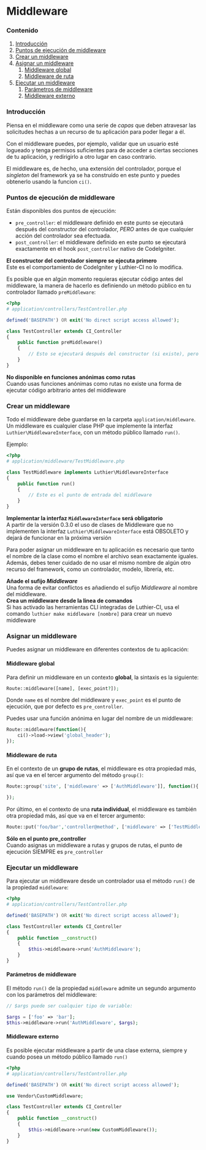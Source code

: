 [//]: # ([author] Anderson Salas)
[//]: # ([meta_description] Explora el concepto de Middleware que Luthier-CI introduce en tus aplicaciones de CodeIgniter y aprende a utilizarlo con ejemplos prácticos)

# Middleware

### Contenido

1. [Introducción](#introduction)
2. [Puntos de ejecución de middleware](#middleware-execution-points)
3. [Crear un middleware](#create-a-middleware)
4. [Asignar un middleware](#assign-a-middleware)
   1. [Middleware global](#global-middleware)
   2. [Middleware de ruta](#route-middleware)
5. [Ejecutar un middleware](#run-a-middleware)
   1. [Parámetros de middleware](#middleware-parameters)
   2. [Middleware externo](#external-middleware)

### <a name="introduction"></a> Introducción

Piensa en el middleware como una serie de _capas_ que deben atravesar las solicitudes hechas a un recurso de tu aplicación para poder llegar a él.

Con el middleware puedes, por ejemplo, validar que un usuario esté logueado y tenga permisos suficientes para de acceder a ciertas secciones de tu aplicación, y redirigirlo a otro lugar en caso contrario.

El middleware es, de hecho, una extensión del controlador, porque el _singleton_ del framework ya se ha construído en este punto y puedes obtenerlo usando la funcion `ci()`.

### <a name="middleware-execution-points"></a> Puntos de ejecución de middleware

Están disponibles dos puntos de ejecución:

* `pre_controller`: el middleware definido en este punto se ejecutará después del constructor del controlador, _PERO_ antes de que cualquier acción del controlador sea efectuada.
* `post_controller`: el middleware definido en este punto se ejecutará exactamente en el hook `post_controller` nativo de CodeIgniter.

<div class="alert alert-warning">
    <i class="fa fa-warning" aria-hidden="true"></i>
    <strong>El constructor del controlador siempre se ejecuta primero</strong>
    <br />
    Este es el comportamiento de CodeIgniter y Luthier-CI no lo modifica.
</div>

Es posible que en algún momento requieras ejecutar código antes del middleware, la manera de hacerlo es definiendo un método público en tu controlador llamado `preMiddleware`:

```php
<?php
# application/controllers/TestController.php

defined('BASEPATH') OR exit('No direct script access allowed');

class TestController extends CI_Controller
{
    public function preMiddleware()
    {
        // Esto se ejecutará después del constructor (si existe), pero antes del middleware
    }
}
```

<div class="alert alert-warning">
    <i class="fa fa-warning" aria-hidden="true"></i>
    <strong>No disponible en funciones anónimas como rutas</strong>
    <br />
    Cuando usas funciones anónimas como rutas no existe una forma de ejecutar código arbitrario antes del middleware
</div>

### <a name="create-a-middleware"></a> Crear un middleware

Todo el middleware debe guardarse en la carpeta `application/middleware`. Un middleware es cualquier clase PHP que implemente la interfaz `Luthier\MiddlewareInterface`, con un método público llamado `run()`.

Ejemplo:

```php
<?php
# application/middleware/TestMiddleware.php

class TestMiddleware implements Luthier\MiddlewareInterface
{
    public function run()
    {
        // Este es el punto de entrada del middleware
    }
}
```

<div class="alert alert-warning">
    <i class="fa fa-warning" aria-hidden="true"></i>
    <strong>Implementar la interfaz <code>MiddlewareInterface</code> será obligatorio</strong>
    <br />
    A partir de la versión 0.3.0 el uso de clases de Middleware que no implementen la interfaz <code>Luthier\MiddlewareInterface</code> está OBSOLETO y dejará de funcionar en la próxima versión
</div>

Para poder asignar un middleware en tu aplicación es necesario que tanto el nombre de la clase como el nombre el archivo sean exactamente iguales. Además, debes tener cuidado de no usar el mismo nombre de algún otro recurso del framework, como un controlador, modelo, librería, etc.

<div class="alert alert-success">
    <i class="fa fa-check" aria-hidden="true"></i>
    <strong>Añade el sufijo <em>Middleware</em></strong>
    <br />
    Una forma de evitar conflictos es añadiendo el sufijo <em>Middleware</em> al nombre del middleware.
</div>

<div class="alert alert-success">
    <i class="fa fa-check" aria-hidden="true"></i>
    <strong>Crea un middleware desde la linea de comandos</strong>
    <br />
    Si has activado las herramientas CLI integradas de Luthier-CI, usa el comando <code>luthier make middleware [nombre]</code> para crear un nuevo middleware
</div>

### <a name="assign-a-middleware"></a> Asignar un middleware

Puedes asignar un middleware en diferentes contextos de tu aplicación:

#### <a name="global-middleware"></a> Middleware global

Para definir un middleware en un contexto **global**, la sintaxis es la siguiente:

```php
Route::middleware([name], [exec_point?]);
```

Donde `name` es el nombre del middleware y `exec_point` es el punto de ejecución, que por defecto es `pre_controller`.

Puedes usar una función anónima en lugar del nombre de un middleware:

```php
Route::middleware(function(){
    ci()->load->view('global_header');
});
```

#### <a name="route-middleware"></a> Middleware de ruta

En el contexto de un **grupo de rutas**, el middleware es otra propiedad más, así que va en el tercer argumento del método `group()`:

```php
Route::group('site', ['middleware' => ['AuthMiddleware']], function(){

});
```

Por último, en el contexto de una **ruta individual**, el middleware es también otra propiedad más, así que va en el tercer argumento:

```php
Route::put('foo/bar','controller@method', ['middleware' => ['TestMiddleware']]);
```

<div class="alert alert-warning">
    <i class="fa fa-warning" aria-hidden="true"></i>
    <strong>Sólo en el punto pre_controller</strong>
    <br />
    Cuando asignas un middleware a rutas y grupos de rutas, el punto de ejecución SIEMPRE es <code>pre_controller</code>
</div>

### <a name="run-a-middleware"></a> Ejecutar un middleware

Para ejecutar un middleware desde un controlador usa el método `run()` de la propiedad `middleware`:

```php
<?php
# application/controllers/TestController.php

defined('BASEPATH') OR exit('No direct script access allowed');

class TestController extends CI_Controller
{
    public function __construct()
    {
        $this->middleware->run('AuthMiddleware');
    }
}
```


#### <a name="middleware-parameters"></a> Parámetros de middleware

El método `run()` de la propiedad `middleware` admite un segundo argumento con los parámetros del middleware:

```php
// $args puede ser cualquier tipo de variable:

$args = ['foo' => 'bar'];
$this->middleware->run('AuthMiddleware', $args);
````

#### <a name="external-middleware"></a> Middleware externo

Es posible ejecutar middleware a partir de una clase externa, siempre y cuando posea un método público llamado `run()`

```php
<?php
# application/controllers/TestController.php

defined('BASEPATH') OR exit('No direct script access allowed');

use Vendor\CustomMiddleware;

class TestController extends CI_Controller
{
    public function __construct()
    {
        $this->middleware->run(new CustomMiddleware());
    }
}
```